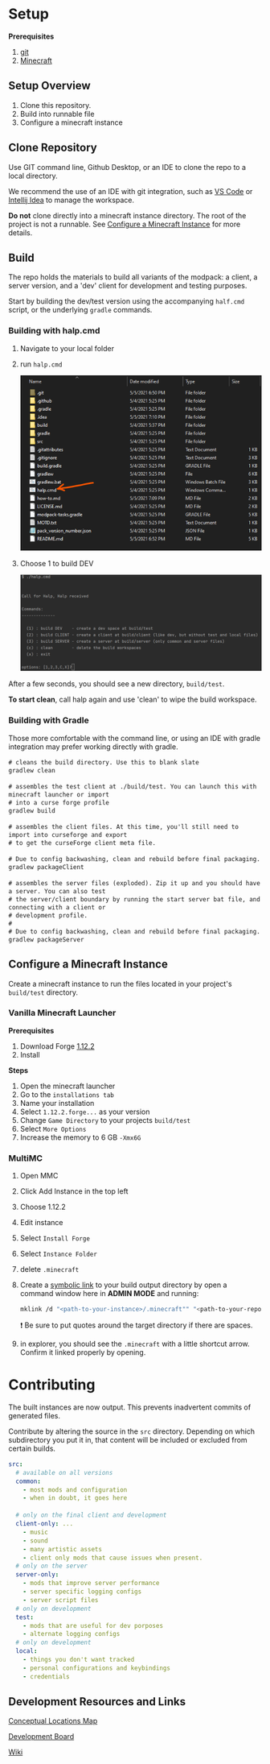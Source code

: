 # Setup

**Prerequisites**

1. [git](https://git-scm.com/downloads)
2. [Minecraft](https://www.minecraft.net/en-us/)

## Setup Overview

1. Clone this repository.
2. Build into runnable file
3. Configure a minecraft instance

## Clone Repository

Use GIT command line, Github Desktop, or an IDE to clone the repo to a local directory.

We recommend the use of an IDE with git integration, such
as [VS Code](https://code.visualstudio.com/download)
or [Intellij Idea](https://www.jetbrains.com/idea/) to manage the workspace.

**Do not** clone directly into a minecraft instance directory. The root of the project is not a
runnable. See [Configure a Minecraft Instance](./#Configure-a-Minecraft-Instance) for more details.

## Build

The repo holds the materials to build all variants of the modpack: a client, a server version, and
a 'dev' client for development and testing purposes.

Start by building the dev/test version using the accompanying `half.cmd` script, or the
underlying `gradle` commands.

### Building with halp.cmd

1. Navigate to your local folder
2. run `halp.cmd`

   ![Image of local dir](navigate-to-dir.png)

3. Choose 1 to build DEV

   ![Image of halp](halp.png)

After a few seconds, you should see a new directory, `build/test`.

**To start clean**, call halp again and use 'clean' to wipe the build workspace.

### Building with Gradle

Those more comfortable with the command line, or using an IDE with gradle integration may prefer
working directly with gradle.

```shell
# cleans the build directory. Use this to blank slate
gradlew clean

# assembles the test client at ./build/test. You can launch this with minecraft launcher or import
# into a curse forge profile
gradlew build

# assembles the client files. At this time, you'll still need to import into curseforge and export
# to get the curseForge client meta file.

# Due to config backwashing, clean and rebuild before final packaging.
gradlew packageClient

# assembles the server files (exploded). Zip it up and you should have a server. You can also test
# the server/client boundary by running the start server bat file, and connecting with a client or
# development profile.
# 
# Due to config backwashing, clean and rebuild before final packaging.
gradlew packageServer
```

## Configure a Minecraft Instance

Create a minecraft instance to run the files located in your project's `build/test` directory.

### Vanilla Minecraft Launcher

**Prerequisites**

1. Download
   Forge [1.12.2](https://files.minecraftforge.net/net/minecraftforge/forge/index_1.12.2.html)
2. Install

**Steps**

1. Open the minecraft launcher
2. Go to the `installations tab`
3. Name your installation
4. Select `1.12.2.forge...` as your version
5. Change `Game Directory` to your projects `build/test`
6. Select `More Options`
7. Increase the memory to 6 GB `-Xmx6G`

### MultiMC

1. Open MMC
2. Click Add Instance in the top left
3. Choose 1.12.2
4. Edit instance
5. Select `Install Forge`
6. Select `Instance Folder`
7. delete `.minecraft`
8. Create
   a [symbolic link](https://docs.microsoft.com/en-us/windows-server/administration/windows-commands/mklink)
   to your build output directory by open a command window here in **ADMIN MODE** and running:
    ```sh
    mklink /d "<path-to-your-instance>/.minecraft"" "<path-to-your-repo>/build/test"
    ```

   ❗ Be sure to put quotes around the target directory if there are spaces.
9. in explorer, you should see the `.minecraft` with a little shortcut arrow. Confirm it linked
   properly by opening.

# Contributing

The built instances are now output. This prevents inadvertent commits of generated files.

Contribute by altering the source in the `src` directory. Depending on which subdirectory you put it
in, that content will be included or excluded from certain builds.

```yaml
src:
  # available on all versions
  common:
    - most mods and configuration
    - when in doubt, it goes here

  # only on the final client and development
  client-only: ...
    - music
    - sound
    - many artistic assets
    - client only mods that cause issues when present.
  # only on the server
  server-only:
    - mods that improve server performance
    - server specific logging configs
    - server script files
  # only on development
  test:
    - mods that are useful for dev porposes
    - alternate logging configs
  # only on development
  local:
    - things you don't want tracked
    - personal configurations and keybindings
    - credentials
```

## Development Resources and Links

[Conceptual Locations Map](https://rebirthofthenight.com/map/)

[Development Board](https://trello.com/b/PZyYdW4A/rebirth-of-the-night)

[Wiki](https://wiki.rebirthofthenight.com)